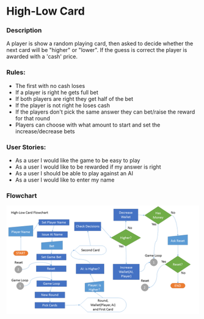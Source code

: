 #  High-Low Card

### Description

A player is show a random playing card, then asked to decide whether the next card will be "higher" or "lower". If the guess is correct the player is awarded with a 'cash' price.

### Rules:
  * The first with no cash loses
  * If a player is right he gets full bet
  * If both players are right they get half of the bet
  * If the player is not right he loses cash
  * If the players don't pick the same answer they can bet/raise the reward for that round
  * Players can choose with what amount to start and set the increase/decrease bets

### User Stories:
  * As a user I would like the game to be easy to play
  * As a user I would like to be rewarded if my answer is right
  * As a user I should be able to play against an AI
  * As a user I would like to enter my name
 
 ### Flowchart
  ![Flowchart](https://github.com/codrin-axinte/High-Low-Card/blob/master/High-LowCardFlowchart.png)
